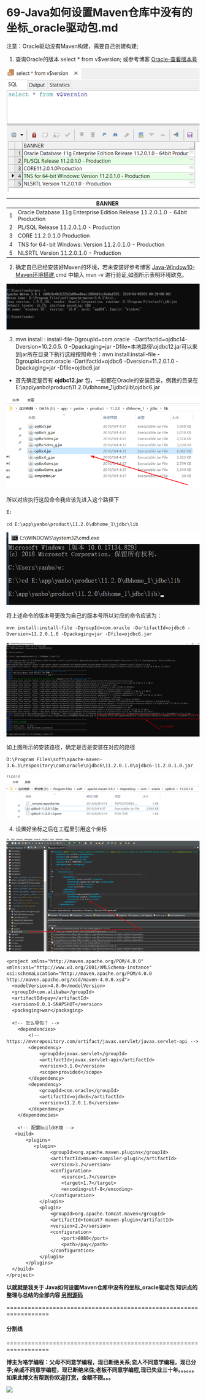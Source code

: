 # 69-Java如何设置Maven仓库中没有的坐标_oracle驱动包.md

注意：Oracle驱动没有Maven构建，需要自己创建构建;

1. 查询Oracle的版本 select * from v$version; 或参考博客 [Oracle-查看版本号](https://www.jianshu.com/p/380dca06c1cb)

![](69-Images/2.png)

|      |   BANNER |
| ---- | ---- |
|   1  | Oracle Database 11g Enterprise Edition Release 11.2.0.1.0 - 64bit Production     |
|   2  | PL/SQL Release 11.2.0.1.0 - Production     |
|   3  | CORE	11.2.0.1.0	Production     |
|   4  | TNS for 64-bit Windows: Version 11.2.0.1.0 - Production      |
|   5  | NLSRTL Version 11.2.0.1.0 - Production     |

2. 确定自已已经安装好Maven的环境，若未安装好参考博客 [Java-Window10-Maven环境搭建](https://www.jianshu.com/p/4d20aa036db4),cmd 中输入 mvn -v 进行验证,如图所示表明环境欧克。

![](69-Images/1.png)

3. mvn install : install-file-DgroupId=com.oracle  -DartifactId=ojdbc14-Dversion=10.2.0.5. 0 -Dpackaging=jar -Dfile=本地路径\ojdbc12.jar可以来到jar所在目录下执行这段按照命令：mvn install:install-file -DgroupId=com.oracle -DartifactId=ojdbc6 -Dversion=11.2.0.1.0 -Dpackaging=jar -Dfile=ojdbc6.jar

+ 首先确定是否有 **ojdbc12.jar** 包，一般都在Oracle的安装目录，例我的目录在 E:\app\yanbo\product\11.2.0\dbhome_1\jdbc\lib\ojdbc6.jar

![](69-Images/3.png)

所以对应执行这段命令我应该先进入这个路径下

```
E:

cd E:\app\yanbo\product\11.2.0\dbhome_1\jdbc\lib
```

![](69-Images/4.png)

将上述命令的版本号更改为自己的版本号所以对应的命令应该为：

```
mvn install:install-file -DgroupId=com.oracle -DartifactId=ojdbc6 -Dversion=11.2.0.1.0 -Dpackaging=jar -Dfile=ojdbc6.jar
```

![](69-Images/5.png)

如上图所示的安装路径，确定是否是安装在对应的路径

```
D:\Program Files\soft\apache-maven-3.6.1\respository\com\oracle\ojdbc6\11.2.0.1.0\ojdbc6-11.2.0.1.0.jar
```

![](69-Images/6.png)

4. 设置好坐标之后在工程里引用这个坐标

![](69-Images/7.png)

```
<project xmlns="http://maven.apache.org/POM/4.0.0" xmlns:xsi="http://www.w3.org/2001/XMLSchema-instance" xsi:schemaLocation="http://maven.apache.org/POM/4.0.0 http://maven.apache.org/xsd/maven-4.0.0.xsd">
  <modelVersion>4.0.0</modelVersion>
  <groupId>com.alibaba</groupId>
  <artifactId>pay</artifactId>
  <version>0.0.1-SNAPSHOT</version>
  <packaging>war</packaging>
  
  <!-- 怎么导包？ -->
	<dependencies>
		<!-- https://mvnrepository.com/artifact/javax.servlet/javax.servlet-api -->
		<dependency>
			<groupId>javax.servlet</groupId>
			<artifactId>javax.servlet-api</artifactId>
			<version>3.1.0</version>
			<scope>provided</scope>
		</dependency>
		<dependency>
			<groupId>com.oracle</groupId>
			<artifactId>ojdbc6</artifactId>
			<version>11.2.0.1.0</version>
		</dependency>
	</dependencies>
	
	<!-- 配置build环境 -->
   <build>
       <plugins>
          <plugin>
				<groupId>org.apache.maven.plugins</groupId>
				<artifactId>maven-compiler-plugin</artifactId>
				<version>3.2</version>
				<configuration>
					<source>1.7</source>
					<target>1.7</target>
					<encoding>utf-8</encoding>
				</configuration>
			</plugin>
			<plugin>
				<groupId>org.apache.tomcat.maven</groupId>
				<artifactId>tomcat7-maven-plugin</artifactId>
				<version>2.2</version>
				<configuration>
					<port>8080</port>
					<path>/pay</path>
				</configuration>
			</plugin>      
       </plugins>
  </build> 
</project>
```

**以就就是我关于 Java如何设置Maven仓库中没有的坐标_oracle驱动包  知识点的整理与总结的全部内容 [另附源码](https://github.com/javaobjects/pay)**

==================================================================
#### 分割线
==================================================================

**博主为咯学编程：父母不同意学编程，现已断绝关系;恋人不同意学编程，现已分手;亲戚不同意学编程，现已断绝来往;老板不同意学编程,现已失业三十年。。。。。。如果此博文有帮到你欢迎打赏，金额不限。。。**

![](https://upload-images.jianshu.io/upload_images/5227364-e76764b127f255ed.png?imageMogr2/auto-orient/strip%7CimageView2/2/w/1240) 
